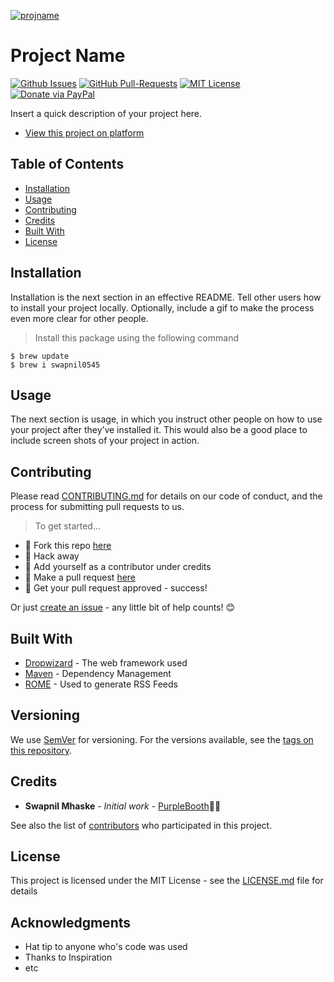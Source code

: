 [![projname](https://avatars1.githubusercontent.com/u/4284691?v=3&s=200)](http://projname.com)

# Project Name

[![Github Issues](https://img.shields.io/github/issues/swapnil0545/readme.svg?style=flat-square)](https://github.com/swapnil0545/readme/issues) [![GitHub  Pull-Requests](https://img.shields.io/github/issues-pr/fvcproductions/readme.svg?style=flat-square)](https://github.com/fvcproductions/readme/pulls) [![MIT License](http://img.shields.io/:license-mit-blue.svg?style=flat-square)](http://badges.mit-license.org) [![Donate via PayPal](https://img.shields.io/badge/Donate-PayPal-blue.svg?style=flat-square)](http://paypal.me/fvcproductions)

Insert a quick description of your project here.

- [View this project on platform]()

## Table of Contents

- [Installation](#installation)
- [Usage](#usage)
- [Contributing](#contributing)
- [Credits](#credits)
- [Built With](#built-with)
- [License](#license)

## Installation

Installation is the next section in an effective README. Tell other users how to install your project locally. Optionally, include a gif to make the process even more clear for other people.

> Install this package using the following command

```shell
$ brew update
$ brew i swapnil0545
```

## Usage

The next section is usage, in which you instruct other people on how to use your project after they’ve installed it. This would also be a good place to include screen shots of your project in action.

## Contributing

Please read [CONTRIBUTING.md](https://gist.github.com/PurpleBooth/b24679402957c63ec426) for details on our code of conduct, and the process for submitting pull requests to us.
> To get started...

- 🍴 Fork this repo [here](https://github.com/swapnil0545/readme-templates#fork-destination-box)
- 🔨 Hack away
- 👥 Add yourself as a contributor under credits
- 🔧 Make a pull request [here](https://github.com/swapnil0545/readme-templates/compare)
- 🎉 Get your pull request approved - success!

Or just [create an issue](https://github.com/swapnil0545/readme-templates/issues) - any little bit of help counts! 😊
## Built With

* [Dropwizard](http://www.dropwizard.io/1.0.2/docs/) - The web framework used
* [Maven](https://maven.apache.org/) - Dependency Management
* [ROME](https://rometools.github.io/rome/) - Used to generate RSS Feeds

## Versioning

We use [SemVer](http://semver.org/) for versioning. For the versions available, see the [tags on this repository](https://github.com/your/project/tags). 

## Credits

* **Swapnil Mhaske** - *Initial work* - [PurpleBooth](https://github.com/swapnil0545)🍓🍫

See also the list of [contributors](https://github.com/your/project/contributors) who participated in this project.

## License

This project is licensed under the MIT License - see the [LICENSE.md](LICENSE.md) file for details

## Acknowledgments

* Hat tip to anyone who's code was used
* Thanks to Inspiration
* etc
